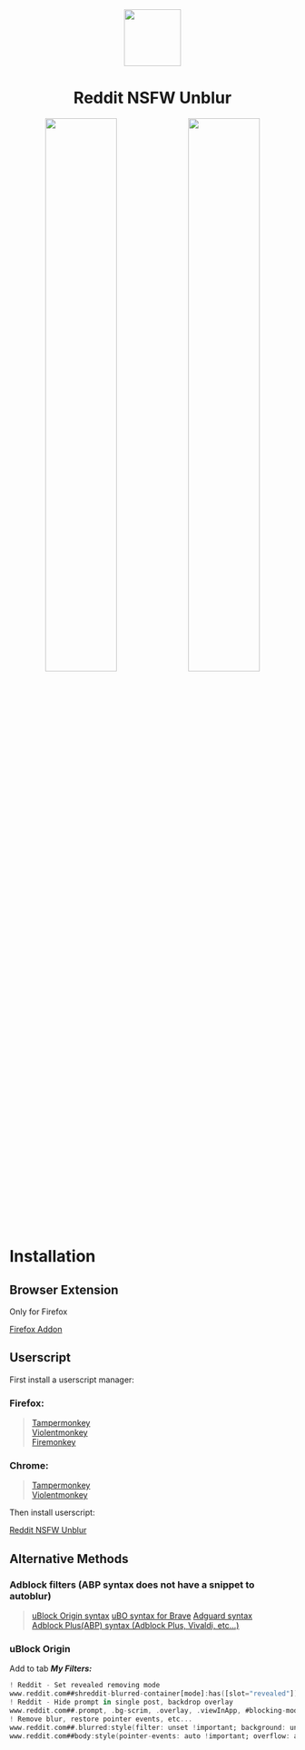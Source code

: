 <div align="center">
    <a align="center" width="100%">
        <img width="100px" src="https://raw.githubusercontent.com/zenstorage/Reddit-NSFW-Unblur/main/assets/icon.png">
    </a>
    <h1 align="center">Reddit NSFW Unblur</h1>
    <img width="50%" src="https://raw.githubusercontent.com/zenstorage/Reddit-NSFW-Unblur/main/assets/before-addon.png"><img width="50%" src="https://raw.githubusercontent.com/zenstorage/Reddit-NSFW-Unblur/main/assets/after-addon.png">
</div>

# Installation

## Browser Extension

Only for Firefox

[Firefox Addon](https://addons.mozilla.org/pt-BR/firefox/addon/reddit-nsfw-spoiler-unblur/)

## Userscript

First install a userscript manager:

### Firefox:

> [Tampermonkey](https://addons.mozilla.org/pt-BR/firefox/addon/tampermonkey/)  
> [Violentmonkey](https://addons.mozilla.org/pt-BR/firefox/addon/violentmonkey/)  
> [Firemonkey](https://addons.mozilla.org/pt-BR/firefox/addon/firemonkey/)

### Chrome:

> [Tampermonkey](https://chromewebstore.google.com/detail/tampermonkey/dhdgffkkebhmkfjojejmpbldmpobfkfo)  
> [Violentmonkey](https://chromewebstore.google.com/detail/violentmonkey/jinjaccalgkegednnccohejagnlnfdag)

Then install userscript:

[Reddit NSFW Unblur](https://greasyfork.org/scripts/485608)

Alternative Methods
-------------------

### Adblock filters (ABP syntax does not have a snippet to autoblur)

> [uBlock Origin syntax](https://raw.githubusercontent.com/zenstorage/Reddit-NSFW-Unblur/main/filters/ublock.txt) 
> [uBO syntax for Brave](https://raw.githubusercontent.com/zenstorage/Reddit-NSFW-Unblur/main/filters/brave.txt)
> [Adguard syntax](https://raw.githubusercontent.com/zenstorage/Reddit-NSFW-Unblur/main/filters/adguard.txt)  
> [Adblock Plus(ABP) syntax (Adblock Plus, Vivaldi, etc...)](https://raw.githubusercontent.com/zenstorage/Reddit-NSFW-Unblur/main/filters/abp.txt)

### uBlock Origin

Add to tab ***My Filters:*** 
```adb
! Reddit - Set revealed removing mode
www.reddit.com##shreddit-blurred-container[mode]:has([slot="revealed"]):remove-attr(mode)
! Reddit - Hide prompt in single post, backdrop overlay
www.reddit.com##.prompt, .bg-scrim, .overlay, .viewInApp, #blocking-modal, body > [style*="blur(4px)"]
! Remove blur, restore pointer events, etc...
www.reddit.com##.blurred:style(filter: unset !important; background: unset !important;pointer-events: unset !important;display: unset !important;)
www.reddit.com##body:style(pointer-events: auto !important; overflow: auto !important;)
```